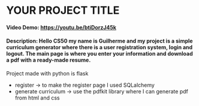# YOUR PROJECT TITLE
#### Video Demo:  <https://youtu.be/btiDorzJ45k>
#### Description: Hello CS50 my name is Guilherme and my project is a simple curriculum generator where there is a user registration system, login and logout. The main page is where you enter your information and download a pdf with a ready-made resume.

Project made with python is flask

- register -> to make the register page I used SQLalchemy
- generate curriculum -> use the pdfkit library where I can generate pdf from html and css

